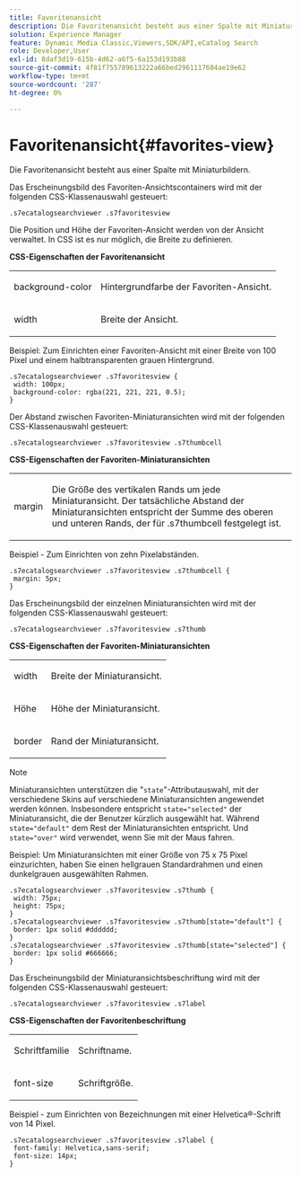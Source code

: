 ```yaml
---
title: Favoritenansicht
description: Die Favoritenansicht besteht aus einer Spalte mit Miniaturbildern.
solution: Experience Manager
feature: Dynamic Media Classic,Viewers,SDK/API,eCatalog Search
role: Developer,User
exl-id: 8daf3d19-615b-4d62-a6f5-6a153d193b88
source-git-commit: 4f81f755789613222a66bed2961117604ae19e62
workflow-type: tm+mt
source-wordcount: '287'
ht-degree: 0%

---
```


# Favoritenansicht{#favorites-view}

Die Favoritenansicht besteht aus einer Spalte mit Miniaturbildern.

<!--<a id="section_B6EFCCADB5A5495DAE6BBE42F7F405CB"></a>-->

Das Erscheinungsbild des Favoriten-Ansichtscontainers wird mit der folgenden CSS-Klassenauswahl gesteuert:

```
.s7ecatalogsearchviewer .s7favoritesview
```

Die Position und Höhe der Favoriten-Ansicht werden von der Ansicht verwaltet. In CSS ist es nur möglich, die Breite zu definieren.

**CSS-Eigenschaften der Favoritenansicht**

<table id="table_C48C56E696304C9BAFEE71BA9EA9A174"> 
 <tbody> 
  <tr> 
   <td colname="col1"> <p> <span class="codeph"> background-color </span> </p> </td> 
   <td colname="col2"> <p> Hintergrundfarbe der Favoriten-Ansicht. </p> </td> 
  </tr> 
  <tr> 
   <td colname="col1"> <p> <span class="codeph"> width </span> </p> </td> 
   <td colname="col2"> <p>Breite der Ansicht. </p> </td> 
  </tr> 
 </tbody> 
</table>

Beispiel: Zum Einrichten einer Favoriten-Ansicht mit einer Breite von 100 Pixel und einem halbtransparenten grauen Hintergrund.

```
.s7ecatalogsearchviewer .s7favoritesview { 
 width: 100px; 
 background-color: rgba(221, 221, 221, 0.5); 
}
```

Der Abstand zwischen Favoriten-Miniaturansichten wird mit der folgenden CSS-Klassenauswahl gesteuert:

```
.s7ecatalogsearchviewer .s7favoritesview .s7thumbcell
```

**CSS-Eigenschaften der Favoriten-Miniaturansichten**

<table id="table_EED8CE63D805458196DE0E87C7E9945F"> 
 <tbody> 
  <tr> 
   <td colname="col1"> <p> <span class="codeph"> margin </span> </p> </td> 
   <td colname="col2"> <p> Die Größe des vertikalen Rands um jede Miniaturansicht. Der tatsächliche Abstand der Miniaturansichten entspricht der Summe des oberen und unteren Rands, der für <span class="codeph"> .s7thumbcell </span> festgelegt ist. </p> </td> 
  </tr> 
 </tbody> 
</table>

Beispiel - Zum Einrichten von zehn Pixelabständen.

```
.s7ecatalogsearchviewer .s7favoritesview .s7thumbcell { 
 margin: 5px; 
}
```

Das Erscheinungsbild der einzelnen Miniaturansichten wird mit der folgenden CSS-Klassenauswahl gesteuert:

```
.s7ecatalogsearchviewer .s7favoritesview .s7thumb
```

**CSS-Eigenschaften der Favoriten-Miniaturansichten**

<table id="table_6F5B1438CAFA49E9B33400C6970ABDA1"> 
 <tbody> 
  <tr> 
   <td colname="col1"> <p> <span class="codeph"> width </span> </p> </td> 
   <td colname="col2"> <p>Breite der Miniaturansicht. </p> </td> 
  </tr> 
  <tr> 
   <td colname="col1"> <p> <span class="codeph"> Höhe </span> </p> </td> 
   <td colname="col2"> <p>Höhe der Miniaturansicht. </p> </td> 
  </tr> 
  <tr> 
   <td colname="col1"> <p> <span class="codeph"> border </span> </p> </td> 
   <td colname="col2"> <p>Rand der Miniaturansicht. </p> </td> 
  </tr> 
 </tbody> 
</table>

>[!NOTE]
>
>Miniaturansichten unterstützen die &quot;`state`&quot;-Attributauswahl, mit der verschiedene Skins auf verschiedene Miniaturansichten angewendet werden können. Insbesondere entspricht `state="selected"` der Miniaturansicht, die der Benutzer kürzlich ausgewählt hat. Während `state="default"` dem Rest der Miniaturansichten entspricht. Und `state="over"` wird verwendet, wenn Sie mit der Maus fahren.

Beispiel: Um Miniaturansichten mit einer Größe von 75 x 75 Pixel einzurichten, haben Sie einen hellgrauen Standardrahmen und einen dunkelgrauen ausgewählten Rahmen.

```
.s7ecatalogsearchviewer .s7favoritesview .s7thumb { 
 width: 75px; 
 height: 75px;  
} 
.s7ecatalogsearchviewer .s7favoritesview .s7thumb[state="default"] { 
 border: 1px solid #dddddd; 
} 
.s7ecatalogsearchviewer .s7favoritesview .s7thumb[state="selected"] { 
 border: 1px solid #666666; 
}
```

Das Erscheinungsbild der Miniaturansichtsbeschriftung wird mit der folgenden CSS-Klassenauswahl gesteuert:

```
.s7ecatalogsearchviewer .s7favoritesview .s7label
```

**CSS-Eigenschaften der Favoritenbeschriftung**

<table id="table_B41339A16ACB46CB87D3EB1FD05FA2CD"> 
 <tbody> 
  <tr> 
   <td colname="col1"> <p> <span class="codeph"> Schriftfamilie </span> </p> </td> 
   <td colname="col2"> <p>Schriftname. </p> </td> 
  </tr> 
  <tr> 
   <td colname="col1"> <p> <span class="codeph"> font-size </span> </p> </td> 
   <td colname="col2"> <p>Schriftgröße. </p> </td> 
  </tr> 
 </tbody> 
</table>

Beispiel - zum Einrichten von Bezeichnungen mit einer Helvetica®-Schrift von 14 Pixel.

```
.s7ecatalogsearchviewer .s7favoritesview .s7label { 
 font-family: Helvetica,sans-serif; 
 font-size: 14px; 
}
```
